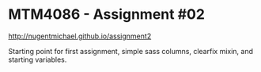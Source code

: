 MTM4086 - Assignment #02
============================
http://nugentmichael.github.io/assignment2

Starting point for first assignment, simple sass columns, clearfix mixin, and starting variables.
